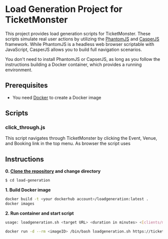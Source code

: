 # Load Generation Project for TicketMonster
This project provides load generation scripts for TicketMonster. These scripts simulate real user actions by utilizing the [PhantomJS](http://phantomjs.org/download.html) and [CasperJS](http://casperjs.org/) framework. While PhantomJS is a headless web browser scriptable with JavaScript, CasperJS allows you to build full navigation scenarios.

You don't need to install PhantomJS or CapserJS, as long as you follow the instructions building a Docker container, which provides a running environment. 

## Prerequisites

* You need [Docker](https://www.docker.com/community-edition) to create a Docker image 

## Scripts

### click_through.js
This script navigates through TicketMonster by clicking the Event, Venue, and Booking link in the top menu. As browser the script uses  

## Instructions

**0. [Clone the repository](https://github.com/dynatrace-innovationlab/monolith-to-microservice-cloudfoundry#instructions) and change directory**
```sh
$ cd load-generation
```
**1. Build Docker image**
```sh
docker build -t <your dockerhub account>/loadgeneration:latest .
docker images
```

**2. Run container and start script**
```sh
usage: loadgeneration.sh <target URL> <duration in minutes> <[clients/minute] | [empty = random number of clients (1..10) / minute] >

docker run -d --rm <imageID> /bin/bash loadgeneration.sh https://ticket-monster.YOUR-SYSTEM-DOMAIN.com/#/ 10 15
```